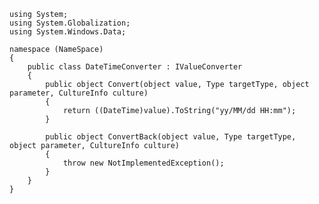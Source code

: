    using System;
    using System.Globalization;
    using System.Windows.Data;

    namespace (NameSpace)
    {
        public class DateTimeConverter : IValueConverter
        {
            public object Convert(object value, Type targetType, object parameter, CultureInfo culture)
            {
                return ((DateTime)value).ToString("yy/MM/dd HH:mm");
            }

            public object ConvertBack(object value, Type targetType, object parameter, CultureInfo culture)
            {
                throw new NotImplementedException();
            }
        }
    }
